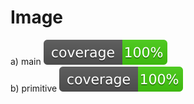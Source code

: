 # Image
a) main  ![alt coverage](https://github.com/Gaurav-Gavankar/Gophercises/blob/master/gophercise7/task/coverage.svg)<br>
b) primitive ![alt coverage](https://github.com/rushikesh2/Gophercises/blob/master/image/primitive/coverage.svg)<br>
